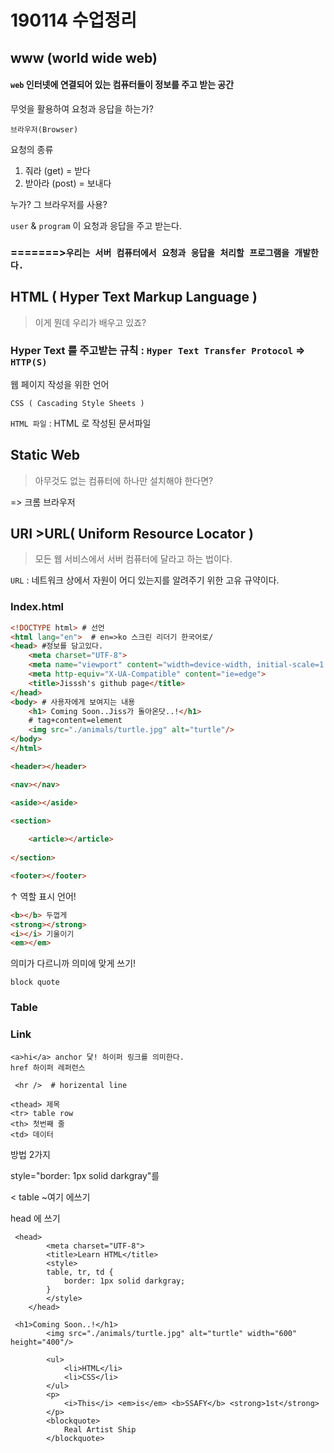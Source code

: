 # 190114 수업정리

## www (world wide web)

#### `web`  인터넷에 연결되어 있는 컴퓨터들이 정보를 주고 받는 공간

무엇을 활용하여 요청과 응답을 하는가?

`브라우저(Browser)`

요청의 종류

1. 줘라 (get) = 받다
2. 받아라 (post) = 보내다

누가? 그 브라우저를 사용?

`user` & `program` 이 요청과 응답을 주고 받는다.

### =======>`우리는 서버 컴퓨터에서 요청과 응답을 처리할 프로그램을 개발한다.`

## HTML ( Hyper Text Markup Language )

> 이게 뭔데 우리가 배우고 있죠?

### Hyper Text  를 주고받는 규칙  :  `Hyper Text Transfer Protocol` => `HTTP(S)`

웹 페이지 작성을 위한 언어

`CSS ( Cascading Style Sheets )`

`HTML 파일` : HTML 로 작성된 문서파일

## Static Web

> 아무것도 없는 컴퓨터에 하나만 설치해야 한다면?

=> 크롬 브라우저

## URI >URL( Uniform Resource Locator )

> 모든 웹 서비스에서 서버 컴퓨터에 달라고 하는 법이다.

`URL`  : 네트워크 상에서 자원이 어디 있는지를 알려주기 위한 고유 규약이다.

### Index.html

````html
<!DOCTYPE html> # 선언 
<html lang="en">  # en=>ko 스크린 리더기 한국어로/
<head> #정보를 담고있다.
    <meta charset="UTF-8">
    <meta name="viewport" content="width=device-width, initial-scale=1.0">
    <meta http-equiv="X-UA-Compatible" content="ie=edge">
    <title>Jisssh's github page</title>
</head>
<body> # 사용자에게 보여지는 내용
    <h1> Coming Soon..Jiss가 돌아온닷..!</h1> 
    # tag+content=element
    <img src="./animals/turtle.jpg" alt="turtle"/>
</body>
</html>
````

```html
<header></header>

<nav></nav>

<aside></aside>

<section>
    
    <article></article>
    
</section>

<footer></footer>
```



↑ 역할 표시 언어!



<!--주석내요오오오오오옹-->

```html
<b></b> 두껍게
<strong></strong>
<i></i> 기울이기
<em></em>
```

의미가 다르니까 의미에 맞게 쓰기!

`block quote` 

### Table

### Link

```
<a>hi</a> anchor 닻! 하이퍼 링크를 의미한다.
href 하이퍼 레퍼런스
```

```
 <hr />  # horizental line
```

```
<thead> 제목
<tr> table row
<th> 첫번째 줄
<td> 데이터
```



방법 2가지

 style="border: 1px solid darkgray"를 

<   table ~여기 에쓰기

head 에 쓰기

```
 <head>
        <meta charset="UTF-8">
        <title>Learn HTML</title>
        <style>
        table, tr, td {
            border: 1px solid darkgray;
        }
        </style>
    </head>
```

```
 <h1>Coming Soon..!</h1>
        <img src="./animals/turtle.jpg" alt="turtle" width="600" height="400"/>

        <ul>
            <li>HTML</li>
            <li>CSS</li>
        </ul>
        <p>
            <i>This</i> <em>is</em> <b>SSAFY</b> <strong>1st</strong>
        </p>
        <blockquote>
            Real Artist Ship
        </blockquote>  
```







